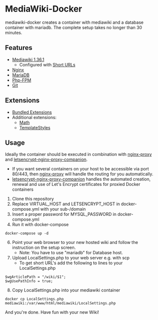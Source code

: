 # MediaWiki-Docker
mediawiki-docker creates a container with mediawiki and a database container with mariadb.
The complete setup takes no longer than 30 minutes.


## Features 
- [Mediawiki 1.36.1](https://www.mediawiki.org/wiki/MediaWiki)
  - Configured with [Short URLs](https://www.mediawiki.org/wiki/Manual:Short_URL)
- [Nginx](https://nginx.org/)
- [MariaDB](https://mariadb.org/)
- [Php-FPM](https://www.php.net/manual/de/install.fpm.php)
- [Git](https://git-scm.com/)


## Extensions
- [Bundled Extensions](https://www.mediawiki.org/wiki/Bundled_extensions_and_skins)
- Additional extensions:
  - [Math](https://www.mediawiki.org/wiki/Extension:Math)
  - [TemplateStyles](https://www.mediawiki.org/wiki/Extension:TemplateStyles)


## Usage
Ideally the container should be executed in combination with [nginx-proxy](https://github.com/nginx-proxy/nginx-proxy) and 
[letsencrypt-nginx-proxy-companion](https://github.com/nginx-proxy/docker-letsencrypt-nginx-proxy-companion).

- If you want several containers on your host to be accessible via port 80/443, then 
[nginx-proxy](https://github.com/nginx-proxy/nginx-proxy)  will handle the routing for you automatically.
- [letsencrypt-nginx-proxy-companion](https://github.com/nginx-proxy/docker-letsencrypt-nginx-proxy-companion) handles the 
automated creation, renewal and use of Let's Encrypt certificates for proxied Docker containers


1. Clone this repository
2. Replace VIRTUAL_HOST and LETSENCRYPT_HOST in docker-compose.yml with your sub-/domain
3. Insert a proper password for MYSQL_PASSWORD in docker-compose.yml
5. Run it with docker-compose
```
docker-compose up -d
```
6. Point your web browser to your new hosted wiki and follow the instruction on the setup screen.
   - Note: You have to use "mariadb" for Database host.  
7. Upload LocalSettings.php to your web server e.g. with scp
   - To get short URL's add the following to lines to your LocalSettings.php
```
$wgArticlePath = "/wiki/$1";
$wgUsePathInfo = true;
```
8. Copy LocalSettings.php into your mediawiki container
```
docker cp LocalSettings.php mediawiki:/var/www/html/mediawiki/LocalSettings.php
```

And you're done. Have fun with your new Wiki!

